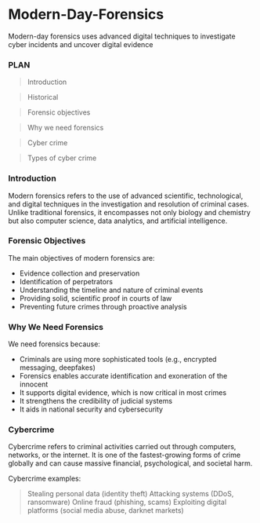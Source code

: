 # Modern-Day-Forensics
Modern-day forensics uses advanced digital techniques to investigate cyber incidents and uncover digital evidence
### PLAN
> Introduction

> Historical

> Forensic objectives

> Why we need forensics

> Cyber crime

> Types of cyber crime

### Introduction
Modern forensics refers to the use of advanced scientific, technological, and digital techniques in the investigation and resolution of criminal cases. Unlike traditional forensics, it encompasses not only biology and chemistry but also computer science, data analytics, and artificial intelligence.

### Forensic Objectives
 The main objectives of modern forensics are:
 * Evidence collection and preservation
 * Identification of perpetrators
 * Understanding the timeline and nature of criminal events
 * Providing solid, scientific proof in courts of law
 * Preventing future crimes through proactive analysis

### Why We Need Forensics
 We need forensics because:
 * Criminals are using more sophisticated tools (e.g., encrypted messaging, deepfakes)
 * Forensics enables accurate identification and exoneration of the innocent
 * It supports digital evidence, which is now critical in most crimes
 * It strengthens the credibility of judicial systems
 * It aids in national security and cybersecurity

### Cybercrime
 Cybercrime refers to criminal activities carried out through computers, networks, or the internet. It is one of the fastest-growing forms of crime globally and can cause massive financial, psychological, and societal harm.

Cybercrime examples:
> Stealing personal data (identity theft)
> Attacking systems (DDoS, ransomware)
> Online fraud (phishing, scams)
> Exploiting digital platforms (social media abuse, darknet markets)



